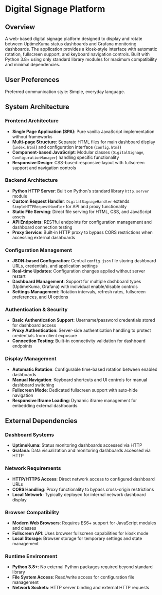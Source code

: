 # Digital Signage Platform

## Overview

A web-based digital signage platform designed to display and rotate between UptimeKuma status dashboards and Grafana monitoring dashboards. The application provides a kiosk-style interface with automatic rotation, fullscreen support, and keyboard navigation controls. Built with Python 3.8+ using only standard library modules for maximum compatibility and minimal dependencies.

## User Preferences

Preferred communication style: Simple, everyday language.

## System Architecture

### Frontend Architecture
- **Single Page Application (SPA)**: Pure vanilla JavaScript implementation without frameworks
- **Multi-page Structure**: Separate HTML files for main dashboard display (`index.html`) and configuration interface (`config.html`)
- **Component-based JavaScript**: Modular classes (`DigitalSignage`, `ConfigurationManager`) handling specific functionality
- **Responsive Design**: CSS-based responsive layout with fullscreen support and navigation controls

### Backend Architecture
- **Python HTTP Server**: Built on Python's standard library `http.server` module
- **Custom Request Handler**: `DigitalSignageHandler` extends `SimpleHTTPRequestHandler` for API and proxy functionality
- **Static File Serving**: Direct file serving for HTML, CSS, and JavaScript assets
- **API Endpoints**: RESTful endpoints for configuration management and dashboard connection testing
- **Proxy Service**: Built-in HTTP proxy to bypass CORS restrictions when accessing external dashboards

### Configuration Management
- **JSON-based Configuration**: Central `config.json` file storing dashboard URLs, credentials, and application settings
- **Real-time Updates**: Configuration changes applied without server restart
- **Dashboard Management**: Support for multiple dashboard types (UptimeKuma, Grafana) with individual enable/disable controls
- **Settings Management**: Rotation intervals, refresh rates, fullscreen preferences, and UI options

### Authentication & Security
- **Basic Authentication Support**: Username/password credentials stored for dashboard access
- **Proxy Authentication**: Server-side authentication handling to protect credentials from client exposure
- **Connection Testing**: Built-in connectivity validation for dashboard endpoints

### Display Management
- **Automatic Rotation**: Configurable time-based rotation between enabled dashboards
- **Manual Navigation**: Keyboard shortcuts and UI controls for manual dashboard switching
- **Fullscreen Mode**: Dedicated fullscreen support with auto-hide navigation
- **Responsive Iframe Loading**: Dynamic iframe management for embedding external dashboards

## External Dependencies

### Dashboard Systems
- **UptimeKuma**: Status monitoring dashboards accessed via HTTP
- **Grafana**: Data visualization and monitoring dashboards accessed via HTTP

### Network Requirements
- **HTTP/HTTPS Access**: Direct network access to configured dashboard URLs
- **CORS Handling**: Proxy functionality to bypass cross-origin restrictions
- **Local Network**: Typically deployed for internal network dashboard display

### Browser Compatibility
- **Modern Web Browsers**: Requires ES6+ support for JavaScript modules and classes
- **Fullscreen API**: Uses browser fullscreen capabilities for kiosk mode
- **Local Storage**: Browser storage for temporary settings and state management

### Runtime Environment
- **Python 3.8+**: No external Python packages required beyond standard library
- **File System Access**: Read/write access for configuration file management
- **Network Sockets**: HTTP server binding and external HTTP requests
